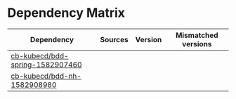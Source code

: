 # Dependency Matrix

Dependency | Sources | Version | Mismatched versions
---------- | ------- | ------- | -------------------
[cb-kubecd/bdd-spring-1582907460](https://github.com/cb-kubecd/bdd-spring-1582907460.git) |  | []() | 
[cb-kubecd/bdd-nh-1582908980](https://github.com/cb-kubecd/bdd-nh-1582908980.git) |  | []() | 
